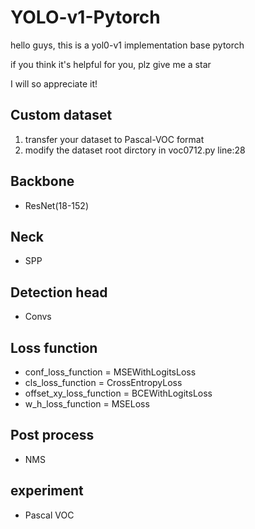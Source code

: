 # YOLO-v1-Pytorch 

hello guys, this is a yol0-v1 implementation base pytorch 

if you think it's helpful for you, plz give me a star

I will so appreciate it!

## Custom dataset
1. transfer your dataset to Pascal-VOC format
2. modify the  dataset root dirctory in voc0712.py line:28

## Backbone
- ResNet(18-152)

## Neck
- SPP

## Detection head
- Convs

## Loss function
- conf_loss_function = MSEWithLogitsLoss
- cls_loss_function = CrossEntropyLoss
- offset_xy_loss_function = BCEWithLogitsLoss
- w_h_loss_function = MSELoss

## Post process 
- NMS

## experiment
-  Pascal VOC